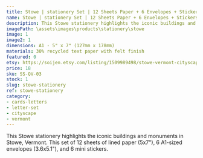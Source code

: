 ```yaml
---
title: Stowe | stationery Set | 12 Sheets Paper + 6 Envelopes + Stickers
name: Stowe | stationery Set | 12 Sheets Paper + 6 Envelopes + Stickers
description: This Stowe stationery highlights the iconic buildings and monuments in Stowe, Vermont. This set of 12 sheets of lined paper (5x7"), 6 A1-sized envelopes (3.6x5.1"), and 6 mini stickers. 
imagePath: \assets\images\products\stationery\stowe
image: 1
image2: 1
dimensions: A1 - 5" x 7" (127mm x 178mm)
materials: 30% recycled text paper with felt finish
featured: 0
etsy: https://soijen.etsy.com/listing/1509989498/stowe-vermont-cityscape-stationery-set?utm_source=Copy&utm_medium=ListingManager&utm_campaign=Share&utm_term=so.lmsm&share_time=1695261612138
price: 18
sku: SS-QV-03
stock: 1
slug: stowe-stationery
ref: stowe-stationery
category:
- cards-letters
- letter-set
- cityscape
- vermont
---
```

This Stowe stationery highlights the iconic buildings and monuments in Stowe, Vermont. This set of 12 sheets of lined paper (5x7"), 6 A1-sized envelopes (3.6x5.1"), and 6 mini stickers. 
